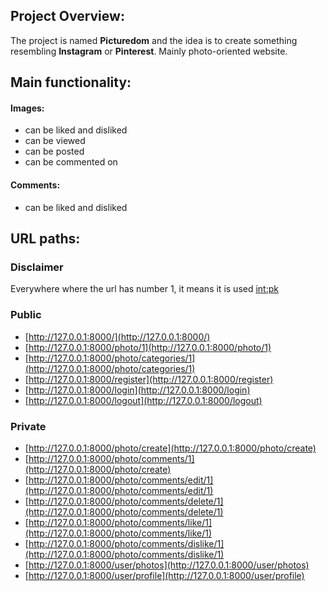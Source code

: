 ## Project Overview:
The project is named **Picturedom** and the idea is to create something resembling **Instagram** or **Pinterest**. Mainly photo-oriented website.

## Main functionality:
#### Images:
- can be liked and disliked
- can be viewed
- can be posted
- can be commented on

#### Comments:
- can be liked and disliked


## URL paths:
### Disclaimer
Everywhere where the url has number 1, it means it is used <int:pk>

### Public
- [http://127.0.0.1:8000/](http://127.0.0.1:8000/)
- [http://127.0.0.1:8000/photo/1](http://127.0.0.1:8000/photo/1) 
- [http://127.0.0.1:8000/photo/categories/1](http://127.0.0.1:8000/photo/categories/1) 
- [http://127.0.0.1:8000/register](http://127.0.0.1:8000/register)
- [http://127.0.0.1:8000/login](http://127.0.0.1:8000/login)
- [http://127.0.0.1:8000/logout](http://127.0.0.1:8000/logout)
### Private
- [http://127.0.0.1:8000/photo/create](http://127.0.0.1:8000/photo/create)
- [http://127.0.0.1:8000/photo/comments/1](http://127.0.0.1:8000/photo/create)
- [http://127.0.0.1:8000/photo/comments/edit/1](http://127.0.0.1:8000/photo/comments/edit/1)
- [http://127.0.0.1:8000/photo/comments/delete/1](http://127.0.0.1:8000/photo/comments/delete/1)
- [http://127.0.0.1:8000/photo/comments/like/1](http://127.0.0.1:8000/photo/comments/like/1)
- [http://127.0.0.1:8000/photo/comments/dislike/1](http://127.0.0.1:8000/photo/comments/dislike/1)
- [http://127.0.0.1:8000/user/photos](http://127.0.0.1:8000/user/photos)
- [http://127.0.0.1:8000/user/profile](http://127.0.0.1:8000/user/profile)


